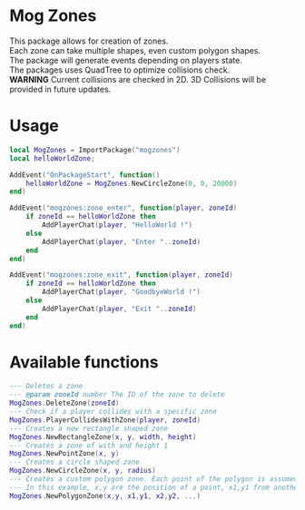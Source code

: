 # Mog Zones
This package allows for creation of zones.  
Each zone can take multiple shapes, even custom
polygon shapes.  
The package will generate events depending on players state.  
The packages uses QuadTree to optimize collisions check.  
**WARNING** Current collisions are checked in 2D. 3D Collisions will be provided in future updates.


# Usage
```lua
local MogZones = ImportPackage("mogzones")
local helloWorldZone;

AddEvent("OnPackageStart", function()
    helloWorldZone = MogZones.NewCircleZone(0, 0, 20000)
end)

AddEvent("mogzones:zone_enter", function(player, zoneId)
    if zoneId == helloWorldZone then
        AddPlayerChat(player, "HelloWorld !")
    else
        AddPlayerChat(player, "Enter "..zoneId)
    end
end)

AddEvent("mogzones:zone_exit", function(player, zoneId)
    if zoneId == helloWorldZone then
        AddPlayerChat(player, "GoodbyeWorld !")
    else
        AddPlayerChat(player, "Exit "..zoneId)
    end
end)
```

# Available functions
```lua
--- Deletes a zone
--- @param zoneId number The ID of the zone to delete
MogZones.DeleteZone(zoneId)
--- Check if a player collides with a specific zone
MogZones.PlayerCollidesWithZone(player, zoneId)
--- Creates a new rectangle shaped zone
MogZones.NewRectangleZone(x, y, width, height)
--- Creates a zone of with and height 1
MogZones.NewPointZone(x, y)
--- Creates a circle shaped zone
MogZones.NewCircleZone(x, y, radius)
--- Creates a custom polygon zone. Each point of the polygon is assumed to followup.
--- In this example, x,y are the position of a point, x1,y1 from another point, etc.
MogZones.NewPolygonZone(x,y, x1,y1, x2,y2, ...)
```
